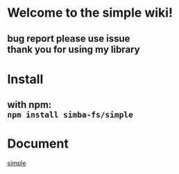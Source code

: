 # Welcome to the simple wiki! #    
bug report please use issue    
thank you for using my library  
---
# Install #  
with npm:   
`npm install simba-fs/simple`
---
# Document #
[simple](./simple.md)
